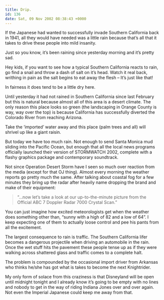 ```yaml
---
title: Drip.
id: 136
date: Sat, 09 Nov 2002 08:38:43 +0000
---
```


If the Japanese had wanted to successfully invade Southern California back in 1941, all they would have needed was a little rain because that’s all that it takes to drive these people into mild insanity.  

Just so you know, it’s been raining since yesterday morning and it’s pretty sad.  

Hey kids, if you want to see how a typical Southern California reacts to rain, go find a snail and throw a dash of salt on it’s head. Watch it real back, writhing in pain as the salt begins to eat away the flesh – It’s just like that!  

In fairness it does tend to be a little dry here.  

Until yesterday it had not rained in Southern California since last February but this is natural because almost all of this area is a desert climate. The only reason this place looks so green (the landscaping in Orange County is way, way over the top) is because California has successfully diverted the Colorado River from reaching Arizona.  

Take the ‘imported’ water away and this place (palm trees and all) will shrivel up like a giant raisin.  

But today we have too much rain. Not enough to send Santa Monica mud sliding into the Pacific Ocean, but enough that all the local news programs officially launched their version of <span class="caps">STORMWATCH</span> 2002, complete with a flashy graphics package and contemporary soundtrack.  

Not since Operation Desert Storm have I seen so much over reaction from the media (except for that <span class="caps">OJ</span> thing). Almost every morning the weather reports go pretty much the same. After talking about coastal fog for a few minutes they bring up the radar after heavily name dropping the brand and make of their equipment:



> “…now let’s take a look at our up-to-the-minute picture from the Official <span class="caps">ABC</span> 7 Doppler Radar 7000 Crystal Scan.”



You can just imagine how excited meteorologists get when the weather does something other than, “sunny with a high of 82 and a low of 64”. I keep expecting one of them to actually loose control and pee his pants from all the excitement.  

The largest consequence to rain is traffic. The Southern California lifer becomes a dangerous projectile when driving an automobile in the rain. Once the wet stuff hits the pavement these people tense up as if they were walking across shattered glass and traffic comes to a complete halt.  

The problem is compounded by the occasional import driver from Arkansas who thinks he/she has got what is takes to become the next Knightrider.  

My only form of solace from this craziness is that Disneyland will be open until midnight tonight and I already know it’s going to be empty with no lines and nobody to get in the way of riding Indiana Jones over and over again. Not even the Imperial Japanese could keep me away from that.






